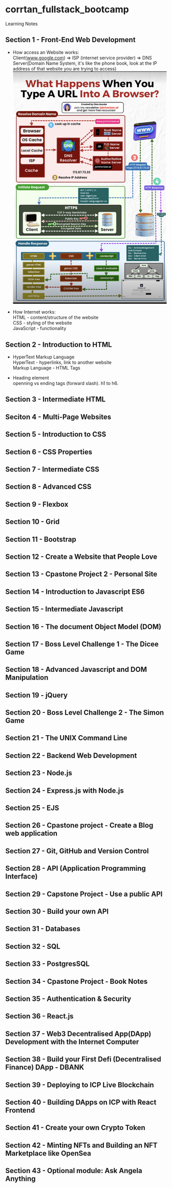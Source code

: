 # corrtan_fullstack_bootcamp

Learning Notes

## Section 1 - Front-End Web Development
- How access an Website works: <br>
Client(www.google.com) => ISP (internet service provider) => DNS Server(Domain Name System, it's like the phone book, look at the IP address of that website you are trying to access)
![how typing URL works behind the scene](https://github.com/CorrineTan/corrtan_fullstack_bootcamp/blob/main/img/URL_behind_the_scene.jpg)

- How Internet works:<br>
HTML - content/structure of the website<br>
CSS - styling of the website<br>
JavaScript - functionality<br>

## Section 2 - Introduction to HTML
- HyperText Markup Language<br>
HyperText - hyperlinks, link to another website<br>
Markup Language - HTML Tags

- Heading element<br>
openning vs ending tags (forward slash). h1 to h6.<br>




## Section 3 - Intermediate HTML

## Seciton 4 - Multi-Page Websites

## Section 5 - Introduction to CSS

## Section 6 - CSS Properties

## Section 7 - Intermediate CSS

## Section 8 - Advanced CSS

## Section 9 - Flexbox

## Section 10 - Grid

## Section 11 - Bootstrap

## Section 12 - Create a Website that People Love

## Section 13 - Cpastone Project 2 - Personal Site

## Section 14 - Introduction to Javascript ES6

## Section 15 - Intermediate Javascript

## Section 16 - The document Object Model (DOM)

## Section 17 - Boss Level Challenge 1 - The Dicee Game

## Section 18 - Advanced Javascript and DOM Manipulation

## Section 19 - jQuery

## Section 20 - Boss Level Challenge 2 - The Simon Game

## Section 21 - The UNIX Command Line

## Section 22 - Backend Web Development

## Section 23 - Node.js

## Section 24 - Express.js with Node.js

## Section 25 - EJS

## Section 26 - Cpastone project - Create a Blog web application

## Section 27 - Git, GitHub and Version Control

## Section 28 - API (Application Programming Interface)

## Section 29 - Capstone Project - Use a public API

## Section 30 - Build your own API

## Section 31 - Databases

## Section 32 - SQL

## Section 33 - PostgresSQL

## Section 34 - Cpastone Project - Book Notes

## Section 35 - Authentication & Security

## Section 36 - React.js

## Section 37 - Web3 Decentralised App(DApp) Development with the Internet Computer

## Section 38 - Build your First Defi (Decentralised Finance) DApp - DBANK

## Section 39 - Deploying to ICP Live Blockchain

## Section 40 - Building DApps on ICP with React Frontend

## Section 41 - Create your own Crypto Token

## Section 42 - Minting NFTs and Building an NFT Marketplace like OpenSea

## Section 43 - Optional module: Ask Angela Anything
